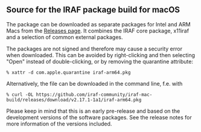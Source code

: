 ## Source for the IRAF package build for macOS

The package can be downloaded as separate packages for Intel and ARM
Macs from the [Releases
page](https://github.com/iraf-community/iraf-mac-build/releases). It combines
the IRAF core package, x11iraf and a selection of common external
packages.

The packages are not signed and therefore may cause a security error
when downloaded. This can be avoided by right-clicking and then
selecting "Open" instead of double-clicking, or by removing the
quarantine attribute:

    % xattr -d com.apple.quarantine iraf-arm64.pkg

Alternatively, the file can be downloaded in the command line, f.e. with

    % curl -OL https://github.com/iraf-community/iraf-mac-build/releases/download/v2.17.1-1a1/iraf-arm64.pkg

Please keep in mind that this is an early pre-release and based on the
development versions of the software packages. See the release notes
for more information of the versions included.

